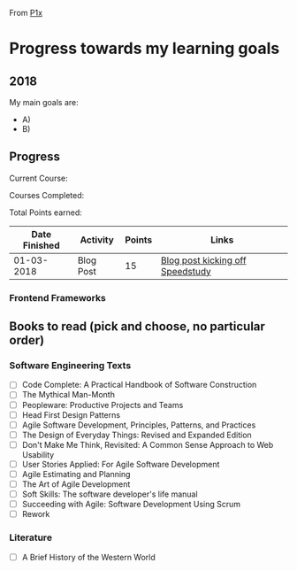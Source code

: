 From [P1x](https://github.com/P1xt/p1xt-progress)

# Progress towards my learning goals

## 2018

My  main goals are: 
* A) 
* B) 
  
## Progress

Current Course: 

Courses Completed:  

Total Points earned: 


| Date Finished | Activity      | Points | Links     |
| ------------- | ------------------------- | ------ | ------------------------------------------------------------------------------------------------------------- |
| 01-03-2018    | Blog Post     | 15     | [Blog post kicking off Speedstudy](https://medium.com/p1xts-blog/speedstudy-2018-295d988f0c5c)    |


### Frontend Frameworks

## Books to read (pick and choose, no particular order)

### Software Engineering Texts

* [ ] Code Complete: A Practical Handbook of Software Construction
* [ ] The Mythical Man-Month
* [ ] Peopleware: Productive Projects and Teams
* [ ] Head First Design Patterns
* [ ] Agile Software Development, Principles, Patterns, and Practices
* [ ] The Design of Everyday Things: Revised and Expanded Edition
* [ ] Don't Make Me Think, Revisited: A Common Sense Approach to Web Usability
* [ ] User Stories Applied: For Agile Software Development
* [ ] Agile Estimating and Planning
* [ ] The Art of Agile Development
* [ ] Soft Skills: The software developer's life manual
* [ ] Succeeding with Agile: Software Development Using Scrum
* [ ] Rework

### Literature

* [ ] A Brief History of the Western World
